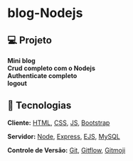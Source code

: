 # blog-Nodejs



## 💻 Projeto

 **Mini blog** <br>
 **Crud completo com o Nodejs**<br>
 **Authenticate completo**<br>
 **logout**
 
 ## 🧱 Tecnologias

**Cliente:** [HTML](https://www.w3schools.com/html), [CSS](https://www.w3schools.com/css),  [JS](https://www.w3schools.com/js),  [Bootstrap](https://getbootstrap.com/)

**Servidor:** [Node](https://nodejs.org), [Express](https://expressjs.com), [EJS](https://ejs.co/),  [MySQL](https://www.mysql.com/)

**Controle de Versão:** [Git](https://git-scm.com/), [Gitflow](https://www.atlassian.com/br/git/tutorials/comparing-workflows/gitflow-workflow), [Gitmoji](https://gitmoji.dev/)
